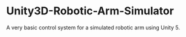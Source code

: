 # Unity3D-Robotic-Arm-Simulator
A very basic control system for a simulated robotic arm using Unity 5.
